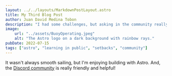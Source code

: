 ```yaml
---
layout: ../../layouts/MarkdownPostLayout.astro
title: My Third Blog Post
author: Juan David Medina Tobon
description: "I had some challenges, but asking in the community really helped!"
image:
    url: "../assets/BuoyOperating.jpeg"
    alt: "The Astro logo on a dark background with rainbow rays."
pubDate: 2022-07-15
tags: ["astro", "learning in public", "setbacks", "community"]
---
```

It wasn't always smooth sailing, but I'm enjoying building with Astro. And, the [Discord community](https://astro.build/chat) is really friendly and helpful!